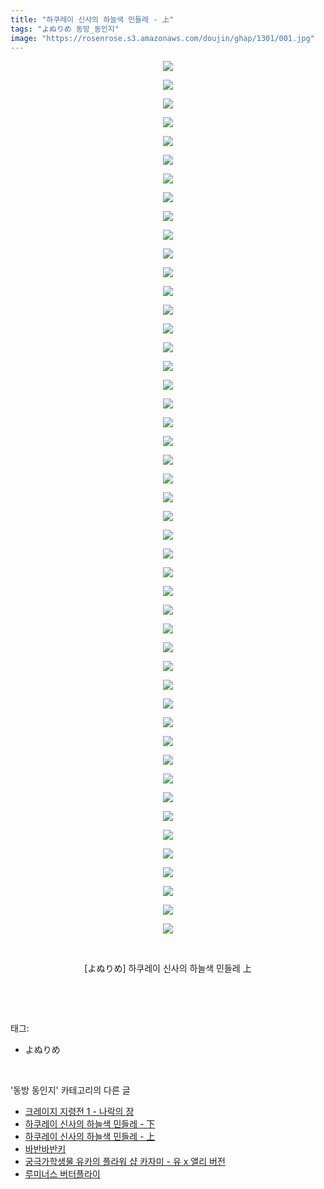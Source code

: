 ```yaml
---
title: "하쿠레이 신사의 하늘색 민들레 - 上"
tags: "よぬりめ 동방_동인지"
image: "https://rosenrose.s3.amazonaws.com/doujin/ghap/1301/001.jpg"
---
```

<div class="article">
<p style="text-align: center; clear: none; float: none;"><img src="{{ site.imgserver1 }}/ghap/1301/001.jpg"/></p>
<p style="text-align: center; clear: none; float: none;"><img src="{{ site.imgserver1 }}/ghap/1301/002.jpg"/></p>
<p style="text-align: center; clear: none; float: none;"><img src="{{ site.imgserver1 }}/ghap/1301/003.jpg"/></p>
<p style="text-align: center; clear: none; float: none;"><img src="{{ site.imgserver1 }}/ghap/1301/004.jpg"/></p>
<p style="text-align: center; clear: none; float: none;"><img src="{{ site.imgserver1 }}/ghap/1301/005.jpg"/></p>
<p style="text-align: center; clear: none; float: none;"><img src="{{ site.imgserver1 }}/ghap/1301/006.jpg"/></p>
<p style="text-align: center; clear: none; float: none;"><img src="{{ site.imgserver1 }}/ghap/1301/007.jpg"/></p>
<p style="text-align: center; clear: none; float: none;"><img src="{{ site.imgserver1 }}/ghap/1301/008.jpg"/></p>
<p style="text-align: center; clear: none; float: none;"><img src="{{ site.imgserver1 }}/ghap/1301/009.jpg"/></p>
<p style="text-align: center; clear: none; float: none;"><img src="{{ site.imgserver1 }}/ghap/1301/010.jpg"/></p>
<p style="text-align: center; clear: none; float: none;"><img src="{{ site.imgserver1 }}/ghap/1301/011.jpg"/></p>
<p style="text-align: center; clear: none; float: none;"><img src="{{ site.imgserver1 }}/ghap/1301/012.jpg"/></p>
<p style="text-align: center; clear: none; float: none;"><img src="{{ site.imgserver1 }}/ghap/1301/013.jpg"/></p>
<p style="text-align: center; clear: none; float: none;"><img src="{{ site.imgserver1 }}/ghap/1301/014.jpg"/></p>
<p style="text-align: center; clear: none; float: none;"><img src="{{ site.imgserver1 }}/ghap/1301/015.jpg"/></p>
<p style="text-align: center; clear: none; float: none;"><img src="{{ site.imgserver1 }}/ghap/1301/016.jpg"/></p>
<p style="text-align: center; clear: none; float: none;"><img src="{{ site.imgserver1 }}/ghap/1301/017.jpg"/></p>
<p style="text-align: center; clear: none; float: none;"><img src="{{ site.imgserver1 }}/ghap/1301/018.jpg"/></p>
<p style="text-align: center; clear: none; float: none;"><img src="{{ site.imgserver1 }}/ghap/1301/019.jpg"/></p>
<p style="text-align: center; clear: none; float: none;"><img src="{{ site.imgserver1 }}/ghap/1301/020.jpg"/></p>
<p style="text-align: center; clear: none; float: none;"><img src="{{ site.imgserver1 }}/ghap/1301/021.jpg"/></p>
<p style="text-align: center; clear: none; float: none;"><img src="{{ site.imgserver1 }}/ghap/1301/022.jpg"/></p>
<p style="text-align: center; clear: none; float: none;"><img src="{{ site.imgserver1 }}/ghap/1301/023.jpg"/></p>
<p style="text-align: center; clear: none; float: none;"><img src="{{ site.imgserver1 }}/ghap/1301/024.jpg"/></p>
<p style="text-align: center; clear: none; float: none;"><img src="{{ site.imgserver1 }}/ghap/1301/025.jpg"/></p>
<p style="text-align: center; clear: none; float: none;"><img src="{{ site.imgserver1 }}/ghap/1301/026.jpg"/></p>
<p style="text-align: center; clear: none; float: none;"><img src="{{ site.imgserver1 }}/ghap/1301/027.jpg"/></p>
<p style="text-align: center; clear: none; float: none;"><img src="{{ site.imgserver1 }}/ghap/1301/028.jpg"/></p>
<p style="text-align: center; clear: none; float: none;"><img src="{{ site.imgserver1 }}/ghap/1301/029.jpg"/></p>
<p style="text-align: center; clear: none; float: none;"><img src="{{ site.imgserver1 }}/ghap/1301/030.jpg"/></p>
<p style="text-align: center; clear: none; float: none;"><img src="{{ site.imgserver1 }}/ghap/1301/031.jpg"/></p>
<p style="text-align: center; clear: none; float: none;"><img src="{{ site.imgserver1 }}/ghap/1301/032.jpg"/></p>
<p style="text-align: center; clear: none; float: none;"><img src="{{ site.imgserver1 }}/ghap/1301/033.jpg"/></p>
<p style="text-align: center; clear: none; float: none;"><img src="{{ site.imgserver1 }}/ghap/1301/034.jpg"/></p>
<p style="text-align: center; clear: none; float: none;"><img src="{{ site.imgserver1 }}/ghap/1301/035.jpg"/></p>
<p style="text-align: center; clear: none; float: none;"><img src="{{ site.imgserver1 }}/ghap/1301/036.jpg"/></p>
<p style="text-align: center; clear: none; float: none;"><img src="{{ site.imgserver1 }}/ghap/1301/037.jpg"/></p>
<p style="text-align: center; clear: none; float: none;"><img src="{{ site.imgserver1 }}/ghap/1301/038.jpg"/></p>
<p style="text-align: center; clear: none; float: none;"><img src="{{ site.imgserver1 }}/ghap/1301/039.jpg"/></p>
<p style="text-align: center; clear: none; float: none;"><img src="{{ site.imgserver1 }}/ghap/1301/040.jpg"/></p>
<p style="text-align: center; clear: none; float: none;"><img src="{{ site.imgserver1 }}/ghap/1301/041.jpg"/></p>
<p style="text-align: center; clear: none; float: none;"><img src="{{ site.imgserver1 }}/ghap/1301/042.jpg"/></p>
<p style="text-align: center; clear: none; float: none;"><img src="{{ site.imgserver1 }}/ghap/1301/043.jpg"/></p>
<p style="text-align: center; clear: none; float: none;"><img src="{{ site.imgserver1 }}/ghap/1301/044.jpg"/></p>
<p style="text-align: center; clear: none; float: none;"><img src="{{ site.imgserver1 }}/ghap/1301/045.jpg"/></p>
<p style="text-align: center; clear: none; float: none;"><img src="{{ site.imgserver1 }}/ghap/1301/046.jpg"/></p>
<p style="text-align: center; clear: none; float: none;"><img src="{{ site.imgserver1 }}/ghap/1301/047.jpg"/></p>
<p style="text-align: center; clear: none; float: none;"><br/></p>
<p style="text-align: center; clear: none; float: none;">[よぬりめ] 하쿠레이 신사의 하늘색 민들레 上</p>
<p><br/></p>
</div><br/>
<div class="tagTrail">
<p>태그: </p>
<ul>
<li>よぬりめ</li>
</ul>
</div><br/>
<div class="another">
<p>'동방 동인지' 카테고리의 다른 글</p>
<ul>
<li><a href="/ghap_1304">크레이지 지령전 1 - 나락의 장</a></li>
<li><a href="/ghap_1302">하쿠레이 신사의 하늘색 민들레 - 下</a></li>
<li><a href="/ghap_1301">하쿠레이 신사의 하늘색 민들레 - 上</a></li>
<li><a href="/ghap_1300">바반바반키</a></li>
<li><a href="/ghap_1299">궁극가학생물 유카의 플라워 샵  카자미 - 유 x 앨리 버전</a></li>
<li><a href="/ghap_1298">루미너스 버터플라이</a></li>
</ul>
</div><br/>
<div class="cb_module cb_fluid">
<div class="cb_wrt cb_profile">
</div><!-- commentList close -->
</div><br/>
